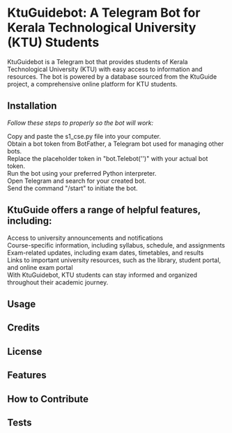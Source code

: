 # KtuGuidebot: A Telegram Bot for Kerala Technological University (KTU) Students

KtuGuidebot is a Telegram bot that provides students of Kerala Technological University (KTU) with easy access to information and resources. The bot is powered by a database sourced from the KtuGuide project, a comprehensive online platform for KTU students.

## Installation
    
 _Follow these steps to properly so the bot will work:_

Copy and paste the s1_cse.py file into your computer.<br>
Obtain a bot token from BotFather, a Telegram bot used for managing other bots.<br>
Replace the placeholder token in "bot.Telebot('')" with your actual bot token.<br>
Run the bot using your preferred Python interpreter.<br>
Open Telegram and search for your created bot.<br>
Send the command "/start" to initiate the bot.<br>


## KtuGuide offers a range of helpful features, including:
 Access to university announcements and notifications<br>
 Course-specific information, including syllabus, schedule, and assignments<br>
 Exam-related updates, including exam dates, timetables, and results<br>
 Links to important university resources, such as the library, student portal, and online exam portal<br>
 With KtuGuidebot, KTU students can stay informed and organized throughout their academic journey.<br>


## Usage

## Credits

## License

## Features

## How to Contribute

## Tests
